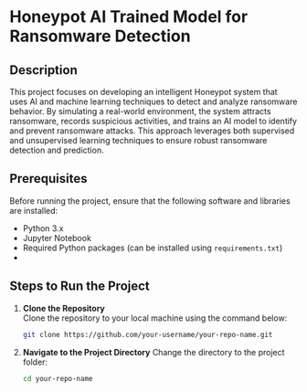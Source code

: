 # Honeypot AI Trained Model for Ransomware Detection

## Description
This project focuses on developing an intelligent Honeypot system that uses AI and machine learning techniques to detect and analyze ransomware behavior. By simulating a real-world environment, the system attracts ransomware, records suspicious activities, and trains an AI model to identify and prevent ransomware attacks. This approach leverages both supervised and unsupervised learning techniques to ensure robust ransomware detection and prediction.

## Prerequisites
Before running the project, ensure that the following software and libraries are installed:

- Python 3.x
- Jupyter Notebook
- Required Python packages (can be installed using `requirements.txt`)
- 


## Steps to Run the Project

1. **Clone the Repository**  
   Clone the repository to your local machine using the command below:
   ```bash
   git clone https://github.com/your-username/your-repo-name.git

2. **Navigate to the Project Directory**
   Change the directory to the project folder:
   ```bash
   cd your-repo-name

